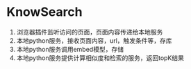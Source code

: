 # KnowSearch
1. 浏览器插件监听访问的页面，页面内容传递给本地服务
2. 本地python服务，接收页面内容，url，触发条件等，存库
3. 本地python服务调用embed模型，存储
4. 本地python服务提供计算相似度和检索的服务，返回topK结果
